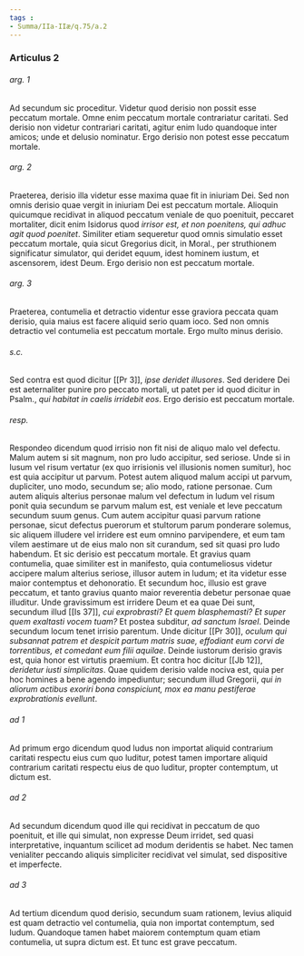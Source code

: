 ```yaml
---
tags : 
- Summa/IIa-IIæ/q.75/a.2
---
```


### Articulus 2

###### arg. 1
Ad secundum sic proceditur. Videtur quod derisio non possit esse peccatum mortale. Omne enim peccatum mortale contrariatur caritati. Sed derisio non videtur contrariari caritati, agitur enim ludo quandoque inter amicos; unde et delusio nominatur. Ergo derisio non potest esse peccatum mortale.

###### arg. 2
Praeterea, derisio illa videtur esse maxima quae fit in iniuriam Dei. Sed non omnis derisio quae vergit in iniuriam Dei est peccatum mortale. Alioquin quicumque recidivat in aliquod peccatum veniale de quo poenituit, peccaret mortaliter, dicit enim Isidorus quod *irrisor est, et non poenitens, qui adhuc agit quod poenitet*. Similiter etiam sequeretur quod omnis simulatio esset peccatum mortale, quia sicut Gregorius dicit, in Moral., per struthionem significatur simulator, qui deridet equum, idest hominem iustum, et ascensorem, idest Deum. Ergo derisio non est peccatum mortale.

###### arg. 3
Praeterea, contumelia et detractio videntur esse graviora peccata quam derisio, quia maius est facere aliquid serio quam ioco. Sed non omnis detractio vel contumelia est peccatum mortale. Ergo multo minus derisio.

###### s.c.
Sed contra est quod dicitur [[Pr 3]], *ipse deridet illusores*. Sed deridere Dei est aeternaliter punire pro peccato mortali, ut patet per id quod dicitur in Psalm., *qui habitat in caelis irridebit eos*. Ergo derisio est peccatum mortale.

###### resp.
Respondeo dicendum quod irrisio non fit nisi de aliquo malo vel defectu. Malum autem si sit magnum, non pro ludo accipitur, sed seriose. Unde si in lusum vel risum vertatur (ex quo irrisionis vel illusionis nomen sumitur), hoc est quia accipitur ut parvum. Potest autem aliquod malum accipi ut parvum, dupliciter, uno modo, secundum se; alio modo, ratione personae. Cum autem aliquis alterius personae malum vel defectum in ludum vel risum ponit quia secundum se parvum malum est, est veniale et leve peccatum secundum suum genus. Cum autem accipitur quasi parvum ratione personae, sicut defectus puerorum et stultorum parum ponderare solemus, sic aliquem illudere vel irridere est eum omnino parvipendere, et eum tam vilem aestimare ut de eius malo non sit curandum, sed sit quasi pro ludo habendum. Et sic derisio est peccatum mortale. Et gravius quam contumelia, quae similiter est in manifesto, quia contumeliosus videtur accipere malum alterius seriose, illusor autem in ludum; et ita videtur esse maior contemptus et dehonoratio. Et secundum hoc, illusio est grave peccatum, et tanto gravius quanto maior reverentia debetur personae quae illuditur. Unde gravissimum est irridere Deum et ea quae Dei sunt, secundum illud [[Is 37]], *cui exprobrasti? Et quem blasphemasti? Et super quem exaltasti vocem tuam?* Et postea subditur, *ad sanctum Israel*. Deinde secundum locum tenet irrisio parentum. Unde dicitur [[Pr 30]], *oculum qui subsannat patrem et despicit partum matris suae, effodiant eum corvi de torrentibus, et comedant eum filii aquilae*. Deinde iustorum derisio gravis est, quia honor est virtutis praemium. Et contra hoc dicitur [[Jb 12]], *deridetur iusti simplicitas*. Quae quidem derisio valde nociva est, quia per hoc homines a bene agendo impediuntur; secundum illud Gregorii, *qui in aliorum actibus exoriri bona conspiciunt, mox ea manu pestiferae exprobrationis evellunt*.

###### ad 1
Ad primum ergo dicendum quod ludus non importat aliquid contrarium caritati respectu eius cum quo luditur, potest tamen importare aliquid contrarium caritati respectu eius de quo luditur, propter contemptum, ut dictum est.

###### ad 2
Ad secundum dicendum quod ille qui recidivat in peccatum de quo poenituit, et ille qui simulat, non expresse Deum irridet, sed quasi interpretative, inquantum scilicet ad modum deridentis se habet. Nec tamen venialiter peccando aliquis simpliciter recidivat vel simulat, sed dispositive et imperfecte.

###### ad 3
Ad tertium dicendum quod derisio, secundum suam rationem, levius aliquid est quam detractio vel contumelia, quia non importat contemptum, sed ludum. Quandoque tamen habet maiorem contemptum quam etiam contumelia, ut supra dictum est. Et tunc est grave peccatum.


